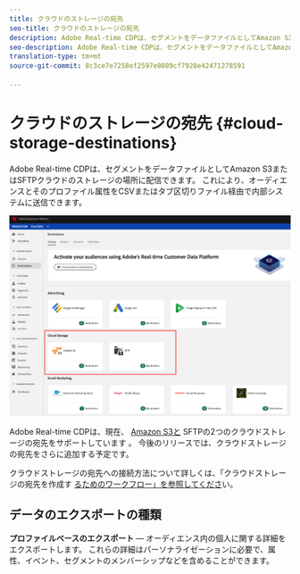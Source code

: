 ```yaml
---
title: クラウドのストレージの宛先
seo-title: クラウドのストレージの宛先
description: Adobe Real-time CDPは、セグメントをデータファイルとしてAmazon S3またはSFTPクラウドのストレージの場所に配信できます。 今後のリリースでは、クラウドストレージの宛先をさらに追加する予定です。
seo-description: Adobe Real-time CDPは、セグメントをデータファイルとしてAmazon S3またはSFTPクラウドのストレージの場所に配信できます。 今後のリリースでは、クラウドストレージの宛先をさらに追加する予定です。
translation-type: tm+mt
source-git-commit: 8c3ce7e7258ef2597e8089cf7928e42471278591

---
```



# クラウドのストレージの宛先 {#cloud-storage-destinations}

Adobe Real-time CDPは、セグメントをデータファイルとしてAmazon S3またはSFTPクラウドのストレージの場所に配信できます。 これにより、オーディエンスとそのプロファイル属性をCSVまたはタブ区切りファイル経由で内部システムに送信できます。

![Adobe Cloudのストレージの保存先](/help/rtcdp/destinations/assets/cloud-storage-destinations.png)

Adobe Real-time CDPは、現在、 [Amazon S3と](/help/rtcdp/destinations/amazon-s3-destination.md) SFTPの2つのクラウドストレージの宛先をサポートしています [](/help/rtcdp/destinations/sftp-destination.md)。 今後のリリースでは、クラウドストレージの宛先をさらに追加する予定です。

クラウドストレージの宛先への接続方法について詳しくは、「クラウドストレージの宛先を作成す [るためのワークフロー」を参照してくださ](/help/rtcdp/destinations/cloud-storage-destinations-workflow.md)い。

## データのエクスポートの種類

**プロファイルベースのエクスポート** — オーディエンス内の個人に関する詳細をエクスポートします。 これらの詳細はパーソナライゼーションに必要で、属性、イベント、セグメントのメンバーシップなどを含めることができます。

